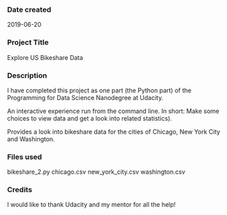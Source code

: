 ### Date created
2019-06-20

### Project Title
Explore US Bikeshare Data

### Description
I have completed this project as one part (the Python part) of the Programming for Data Science Nanodegree at Udacity.

An interactive experience run from the command line. In short: Make some choices to view data and get a look into related statistics).

Provides a look into bikeshare data for the cities of Chicago, New York City and Washington.

### Files used
bikeshare_2.py
chicago.csv
new_york_city.csv
washington.csv

### Credits
I would like to thank Udacity and my mentor for all the help!
